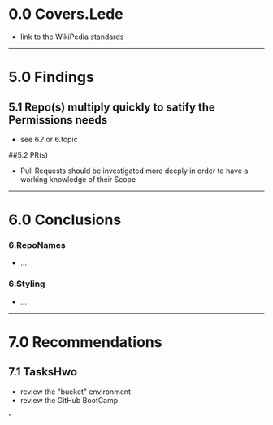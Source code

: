# 0.0 Covers.Lede

* link to the WikiPedia standards

<hr>

# 5.0 Findings

## 5.1 Repo(s) multiply quickly to satify the Permissions needs
* see 6.? or 6.topic

##5.2 PR(s)

* Pull Requests should be investigated more deeply in order to have a working knowledge of their Scope


<hr>

# 6.0 Conclusions

### 6.RepoNames
* ...

### 6.Styling
* ...

<hr>

# 7.0 Recommendations
## 7.1 TasksHwo
* review the "bucket" environment
* review the GitHub BootCamp

^
